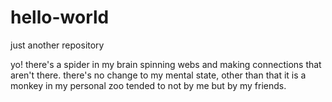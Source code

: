 # hello-world
just another repository


yo! there's a spider in my brain spinning webs and making connections that aren't there. 
there's no change to my mental state, other than that it is a monkey in my personal zoo tended to not by me but by my friends. 
